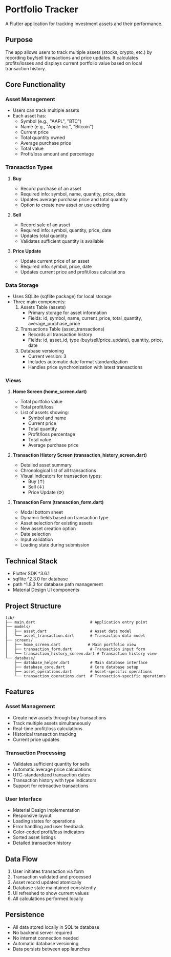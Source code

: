 # Portfolio Tracker
A Flutter application for tracking investment assets and their performance.

## Purpose
The app allows users to track multiple assets (stocks, crypto, etc.) by recording buy/sell transactions and price updates. It calculates profits/losses and displays current portfolio value based on local transaction history.

## Core Functionality

### Asset Management
- Users can track multiple assets
- Each asset has:
  - Symbol (e.g., "AAPL", "BTC")
  - Name (e.g., "Apple Inc.", "Bitcoin")
  - Current price
  - Total quantity owned
  - Average purchase price
  - Total value
  - Profit/loss amount and percentage

### Transaction Types
1. **Buy**
   - Record purchase of an asset
   - Required info: symbol, name, quantity, price, date
   - Updates average purchase price and total quantity
   - Option to create new asset or use existing

2. **Sell**
   - Record sale of an asset
   - Required info: symbol, quantity, price, date
   - Updates total quantity
   - Validates sufficient quantity is available

3. **Price Update**
   - Update current price of an asset
   - Required info: symbol, price, date
   - Updates current price and profit/loss calculations

### Data Storage
- Uses SQLite (sqflite package) for local storage
- Three main components:
  1. Assets Table (assets)
     - Primary storage for asset information
     - Fields: id, symbol, name, current_price, total_quantity, average_purchase_price
  2. Transactions Table (asset_transactions)
     - Records all transaction history
     - Fields: id, asset_id, type (buy/sell/price_update), quantity, price, date
  3. Database versioning
     - Current version: 3
     - Includes automatic date format standardization
     - Handles price synchronization with latest transactions

### Views

1. **Home Screen (home_screen.dart)**
   - Total portfolio value
   - Total profit/loss
   - List of assets showing:
     - Symbol and name
     - Current price
     - Total quantity
     - Profit/loss percentage
     - Total value
     - Average purchase price

2. **Transaction History Screen (transaction_history_screen.dart)**
   - Detailed asset summary
   - Chronological list of all transactions
   - Visual indicators for transaction types:
     - Buy (↑)
     - Sell (↓)
     - Price Update (⟳)

3. **Transaction Form (transaction_form.dart)**
   - Modal bottom sheet
   - Dynamic fields based on transaction type
   - Asset selection for existing assets
   - New asset creation option
   - Date selection
   - Input validation
   - Loading state during submission

## Technical Stack
- Flutter SDK ^3.6.1
- sqflite ^2.3.0 for database
- path ^1.8.3 for database path management
- Material Design UI components

## Project Structure
```
lib/
├── main.dart                        # Application entry point
├── models/
│   ├── asset.dart                   # Asset data model
│   └── asset_transaction.dart       # Transaction data model
├── screens/
│   ├── home_screen.dart            # Main portfolio view
│   ├── transaction_form.dart        # Transaction input form
│   └── transaction_history_screen.dart # Transaction history view
└── database/
    ├── database_helper.dart         # Main database interface
    ├── database_core.dart           # Core database setup
    ├── asset_operations.dart        # Asset-specific operations
    └── transaction_operations.dart  # Transaction-specific operations
```

## Features

### Asset Management
- Create new assets through buy transactions
- Track multiple assets simultaneously
- Real-time profit/loss calculations
- Historical transaction tracking
- Current price updates

### Transaction Processing
- Validates sufficient quantity for sells
- Automatic average price calculations
- UTC-standardized transaction dates
- Transaction history with type indicators
- Support for retroactive transactions

### User Interface
- Material Design implementation
- Responsive layout
- Loading states for operations
- Error handling and user feedback
- Color-coded profit/loss indicators
- Sorted asset listings
- Detailed transaction history

## Data Flow
1. User initiates transaction via form
2. Transaction validated and processed
3. Asset record updated atomically
4. Database state maintained consistently
5. UI refreshed to show current values
6. All calculations performed locally

## Persistence
- All data stored locally in SQLite database
- No backend server required
- No internet connection needed
- Automatic database versioning
- Data persists between app launches